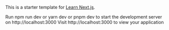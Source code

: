 This is a starter template for [Learn Next.js](https://nextjs.org/learn).

Run npm run dev or yarn dev or pnpm dev to start the development server on http://localhost:3000
Visit http://localhost:3000 to view your application